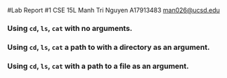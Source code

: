 #Lab Report #1
CSE 15L  Manh Tri Nguyen  A17913483  man026@ucsd.edu

### Using `cd`, `ls`, `cat` with no arguments.
### Using `cd`, `ls`, `cat` a path to with a directory as an argument.
### Using `cd`, `ls`, `cat` with a path to a file as an argument.

